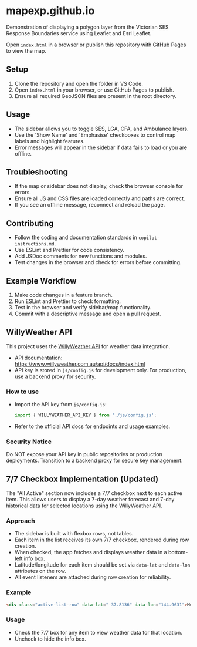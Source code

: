 # mapexp.github.io

Demonstration of displaying a polygon layer from the Victorian SES Response Boundaries service using Leaflet and Esri Leaflet.

Open `index.html` in a browser or publish this repository with GitHub Pages to view the map.

## Setup

1. Clone the repository and open the folder in VS Code.
2. Open `index.html` in your browser, or use GitHub Pages to publish.
3. Ensure all required GeoJSON files are present in the root directory.

## Usage

- The sidebar allows you to toggle SES, LGA, CFA, and Ambulance layers.
- Use the 'Show Name' and 'Emphasise' checkboxes to control map labels and highlight features.
- Error messages will appear in the sidebar if data fails to load or you are offline.

## Troubleshooting

- If the map or sidebar does not display, check the browser console for errors.
- Ensure all JS and CSS files are loaded correctly and paths are correct.
- If you see an offline message, reconnect and reload the page.

## Contributing

- Follow the coding and documentation standards in `copilot-instructions.md`.
- Use ESLint and Prettier for code consistency.
- Add JSDoc comments for new functions and modules.
- Test changes in the browser and check for errors before committing.

## Example Workflow

1. Make code changes in a feature branch.
2. Run ESLint and Prettier to check formatting.
3. Test in the browser and verify sidebar/map functionality.
4. Commit with a descriptive message and open a pull request.

## WillyWeather API

This project uses the [WillyWeather API](https://www.willyweather.com.au/api/docs/index.html) for weather data integration.

- API documentation: https://www.willyweather.com.au/api/docs/index.html
- API key is stored in `js/config.js` for development only. For production, use a backend proxy for security.

### How to use
- Import the API key from `js/config.js`:
  ```js
  import { WILLYWEATHER_API_KEY } from './js/config.js';
  ```
- Refer to the official API docs for endpoints and usage examples.

### Security Notice
Do NOT expose your API key in public repositories or production deployments. Transition to a backend proxy for secure key management.

## 7/7 Checkbox Implementation (Updated)

The "All Active" section now includes a 7/7 checkbox next to each active item. This allows users to display a 7-day weather forecast and 7-day historical data for selected locations using the WillyWeather API.

### Approach
- The sidebar is built with flexbox rows, not tables.
- Each item in the list receives its own 7/7 checkbox, rendered during row creation.
- When checked, the app fetches and displays weather data in a bottom-left info box.
- Latitude/longitude for each item should be set via `data-lat` and `data-lon` attributes on the row.
- All event listeners are attached during row creation for reliability.

### Example
```html
<div class="active-list-row" data-lat="-37.8136" data-lon="144.9631">Melbourne ...</div>
```

### Usage
- Check the 7/7 box for any item to view weather data for that location.
- Uncheck to hide the info box.
